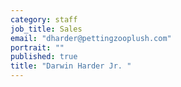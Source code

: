 ```yaml
---
category: staff
job_title: Sales
email: "dharder@pettingzooplush.com"
portrait: ""
published: true
title: "Darwin Harder Jr. "
---
```


